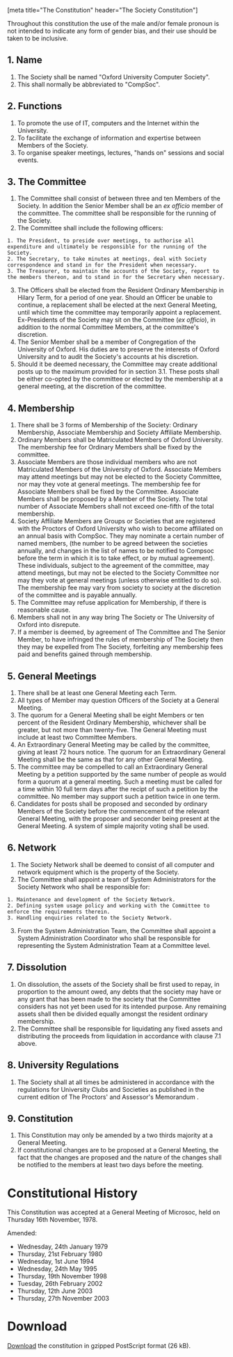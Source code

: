 [meta title="The Constitution" header="The Society Constitution"]

Throughout this constitution the use of the male and/or female pronoun is not intended to indicate any form of gender bias, and their use should be taken to be inclusive. 

##  1. Name 

  1. The Society shall be named "Oxford University Computer Society". 
  2. This shall normally be abbreviated to "CompSoc". 

##  2. Functions 

  1. To promote the use of IT, computers and the Internet within the University. 
  2. To facilitate the exchange of information and expertise between Members of the Society. 
  3. To organise speaker meetings, lectures, "hands on" sessions and social events. 

##  3. The Committee 

  1. The Committee shall consist of between three and ten Members of the Society. In addition the Senior Member shall be an  *ex officio*  member of the committee. The committee shall be responsible for the running of the Society. 
  2. The Committee shall include the following officers: 

    1. The President, to preside over meetings, to authorise all expenditure and ultimately be responsible for the running of the Society. 
    2. The Secretary, to take minutes at meetings, deal with Society correspondence and stand in for the President when necessary. 
    3. The Treasurer, to maintain the accounts of the Society, report to the members thereon, and to stand in for the Secretary when necessary. 

  3. The Officers shall be elected from the Resident Ordinary Membership in Hilary Term, for a period of one year. Should an Officer be unable to continue, a replacement shall be elected at the next General Meeting, until which time the committee may temporarily appoint a replacement. Ex-Presidents of the Society may sit on the Committee (*ex officio*), in addition to the normal Committee Members, at the committee's discretion. 
  4. The Senior Member shall be a member of Congregation of the University of Oxford. His duties are to preserve the interests of Oxford University and to audit the Society's accounts at his discretion. 
  5. Should it be deemed necessary, the Committee may create additional posts up to the maximum provided for in section 3.1. These posts shall be either co-opted by the committee or elected by the membership at a general meeting, at the discretion of the committee. 

##  4. Membership 

  1. There shall be 3 forms of Membership of the Society: Ordinary Membership, Associate Membership and Society Affiliate Membership. 
  2. Ordinary Members shall be Matriculated Members of Oxford University. The membership fee for Ordinary Members shall be fixed by the committee. 
  3. Associate Members are those individual members who are not Matriculated Members of the University of Oxford. Associate Members may attend meetings but may not be elected to the Society Committee, nor may they vote at general meetings. The membership fee for Associate Members shall be fixed by the Committee. Associate Members shall be proposed by a Member of the Society. The total number of Associate Members shall not exceed one-fifth of the total membership. 
  4. Society Affiliate Members are Groups or Societies that are registered with the Proctors of Oxford University who wish to become affiliated on an annual basis with CompSoc. They may nominate a certain number of named members, (the number to be agreed between the societies annually, and changes in the list of names to be notified to Compsoc before the term in which it is to take effect, or by mutual agreement). These individuals, subject to the agreement of the committee, may attend meetings, but may not be elected to the Society Committee nor may they vote at general meetings (unless otherwise entitled to do so). The membership fee may vary from society to society at the discretion of the committee and is payable annually. 
  5. The Committee may refuse application for Membership, if there is reasonable cause. 
  6. Members shall not in any way bring The Society or The University of Oxford into disrepute. 
  7. If a member is deemed, by agreement of The Committee and The Senior Member, to have infringed the rules of membership of The Society then they may be expelled from The Society, forfeiting any membership fees paid and benefits gained through membership. 

##  5. General Meetings 

  1. There shall be at least one General Meeting each Term. 
  2. All types of Member may question Officers of the Society at a General Meeting. 
  3. The quorum for a General Meeting shall be eight Members or ten percent of the Resident Ordinary Membership, whichever shall be greater, but not more than twenty-five. The General Meeting must include at least two Committee Members. 
  4. An Extraordinary General Meeting may be called by the committee, giving at least 72 hours notice. The quorum for an Extraordinary General Meeting shall be the same as that for any other General Meeting. 
  5. The committee may be compelled to call an Extraordinary General Meeting by a petition supported by the same number of people as would form a quorum at a general meeting. Such a meeting must be called for a time within 10 full term days after the recipt of such a petition by the committee. No member may support such a petition twice in one term. 
  6. Candidates for posts shall be proposed and seconded by ordinary Members of the Society before the commencement of the relevant General Meeting, with the proposer and seconder being present at the General Meeting. A system of simple majority voting shall be used. 

##  6. Network 

  1. The Society Network shall be deemed to consist of all computer and network equipment which is the property of the Society. 
  2. The Committee shall appoint a team of System Administrators for the Society Network who shall be responsible for: 

    1. Maintenance and development of the Society Network. 
    2. Defining system usage policy and working with the Committee to enforce the requirements therein. 
    3. Handling enquiries related to the Society Network. 

  3. From the System Administration Team, the Committee shall appoint a System Administration Coordinator who shall be responsible for representing the System Administration Team at a Committee level. 

##  7. Dissolution 

  1. On dissolution, the assets of the Society shall be first used to repay, in proportion to the amount owed, any debts that the society may have or any grant that has been made to the society that the Committee considers has not yet been used for its intended purpose. Any remaining assets shall then be divided equally amongst the resident ordinary membership. 
  2. The Committee shall be responsible for liquidating any fixed assets and distributing the proceeds from liquidation in accordance with clause 7.1 above. 

##  8. University Regulations 

  1. The Society shall at all times be administered in accordance with the regulations for University Clubs and Societies as published in the current edition of  The Proctors' and Assessor's Memorandum . 

##  9. Constitution 

  1. This Constitution may only be amended by a two thirds majority at a General Meeting. 
  2. If constitutional changes are to be proposed at a General Meeting, the fact that the changes are proposed and the nature of the changes shall be notified to the members at least two days before the meeting. 

#  Constitutional History 

This Constitution was accepted at a General Meeting of Microsoc, held on Thursday 16th November, 1978. 

Amended: 

  * Wednesday, 24th January 1979 
  * Thursday, 21st February 1980 
  * Wednesday, 1st June 1994 
  * Wednesday, 24th May 1995 
  * Thursday, 19th November 1998 
  * Tuesday, 26th February 2002 
  * Thursday, 12th June 2003 
  * Thursday, 27th November 2003 

#  Download 

[Download][] the constitution in gzipped PostScript format (26 kB). 

   [Download]: info/constitution.ps.gz
